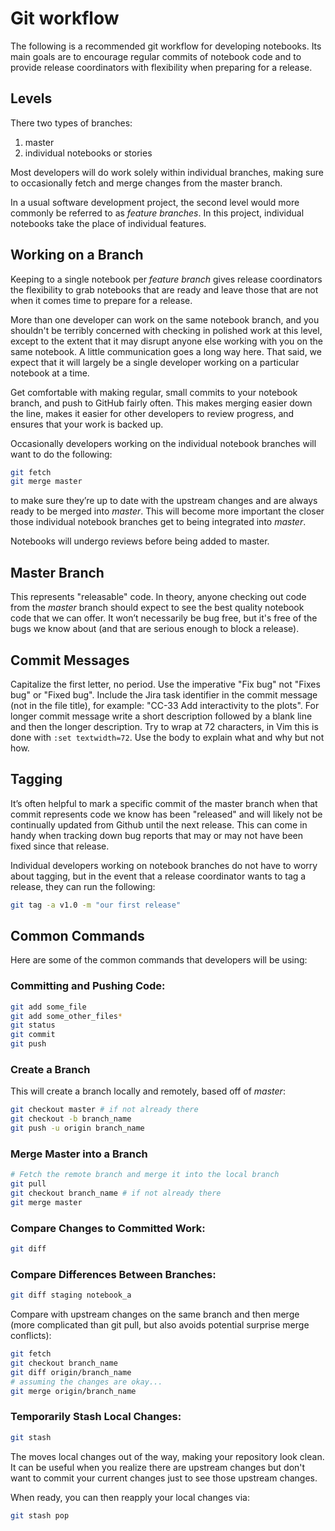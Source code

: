 # Git workflow

The following is a recommended git workflow for developing notebooks. Its main goals are to encourage regular commits of notebook code and to provide release coordinators with flexibility when preparing for a release.

## Levels

There two types of branches:

1. master
2. individual notebooks or stories

Most developers will do work solely within individual branches, making sure to occasionally fetch and merge changes from the master branch.

In a usual software development project, the second level would more commonly be referred to as *feature branches*. In this project, individual notebooks take the place of individual features.

## Working on a Branch

Keeping to a single notebook per *feature branch* gives release coordinators the flexibility to grab notebooks that are ready and leave those that are not when it comes time to prepare for a release.

More than one developer can work on the same notebook branch, and you shouldn't be terribly concerned with checking in polished work at this level, except to the extent that it may disrupt anyone else working with you on the same notebook. A little communication goes a long way here. That said, we expect that it will largely be a single developer working on a particular notebook at a time.

Get comfortable with making regular, small commits to your notebook branch, and push to GitHub fairly often. This makes merging easier down the line, makes it easier for other developers to review progress, and ensures that your work is backed up.

Occasionally developers working on the individual notebook branches will want to do the following:

```bash
git fetch
git merge master
```

to make sure they’re up to date with the upstream changes and are always ready to be merged into *master*. This will become more important the closer those individual notebook branches get to being integrated into *master*.

Notebooks will undergo reviews before being added to master.

## Master Branch

This represents "releasable" code. In theory, anyone checking out code from the *master* branch should expect to see the best quality notebook code that we can offer. It won’t necessarily be bug free, but it's free of the bugs we know about (and that are serious enough to block a release).

## Commit Messages

Capitalize the first letter, no period. Use the imperative "Fix bug" not "Fixes bug" or "Fixed bug". 
Include the Jira task identifier in the commit message (not in the file title), for example: "CC-33 Add interactivity to the plots". For longer commit message write a short description followed by a blank line and then the longer description. Try to wrap at 72 characters, in Vim this is done with ```:set textwidth=72```. Use the body to explain what and why but not how.

## Tagging

It’s often helpful to mark a specific commit of the master branch when that commit represents code we know has been "released" and will likely not be continually updated from Github until the next release. This can come in handy when tracking down bug reports that may or may not have been fixed since that release.

Individual developers working on notebook branches do not have to worry about tagging, but in the event that a release coordinator wants to tag a release, they can run the following:

```bash
git tag -a v1.0 -m "our first release"
```

## Common Commands

Here are some of the common commands that developers will be using:

### Committing and Pushing Code:

```bash
git add some_file
git add some_other_files*
git status
git commit
git push
```

### Create a Branch

This will create a branch locally and remotely, based off of *master*:

```bash
git checkout master # if not already there
git checkout -b branch_name
git push -u origin branch_name
```

### Merge Master into a Branch

```bash
# Fetch the remote branch and merge it into the local branch
git pull
git checkout branch_name # if not already there
git merge master
```

### Compare Changes to Committed Work:

```bash
git diff
```

### Compare Differences Between Branches:

```bash
git diff staging notebook_a
```

Compare with upstream changes on the same branch and then merge (more complicated than git pull, but also avoids potential surprise merge conflicts):

```bash
git fetch
git checkout branch_name
git diff origin/branch_name
# assuming the changes are okay...
git merge origin/branch_name
```

### Temporarily Stash Local Changes:

```bash
git stash
```

The moves local changes out of the way, making your repository look clean. It can be useful when you realize there are upstream changes but don't want to commit your current changes just to see those upstream changes.

When ready, you can then reapply your local changes via:

```bash
git stash pop
```
